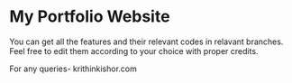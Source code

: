# My Portfolio Website

You can get all the features and their relevant codes in relavant branches. Feel free to edit them according to your choice with proper credits.

For any queries- krithinkishor.com 






